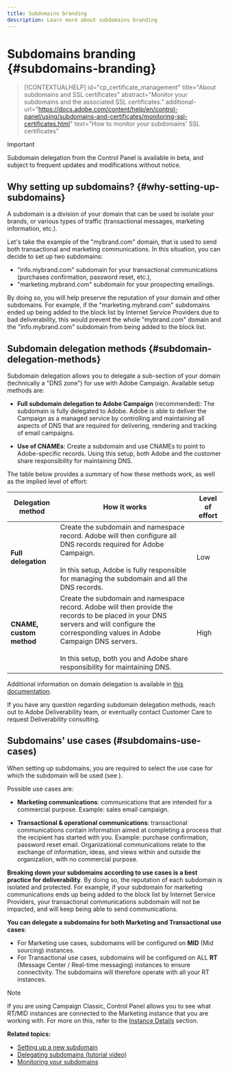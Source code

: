 ```yaml
---
title: Subdomains branding
description: Learn more about subdomains branding
---
```


# Subdomains branding {#subdomains-branding}

>[!CONTEXTUALHELP]
>id="cp_certificate_management"
>title="About subdomains and SSL certificates"
>abstract="Monitor your subdomains and the associated SSL certificates."
>additional-url="https://docs.adobe.com/content/help/en/control-panel/using/subdomains-and-certificates/monitoring-ssl-certificates.html" text="How to monitor your subdomains' SSL certificates"

>[!IMPORTANT]
>
>Subdomain delegation from the Control Panel is available in beta, and subject to frequent updates and modifications without notice.

## Why setting up subdomains? {#why-setting-up-subdomains}

A subdomain is a division of your domain that can be used to isolate your brands, or various types of traffic (transactional messages, marketing information, etc.).

Let's take the example of the "mybrand.com" domain, that is used to send both transactional and marketing communications. In this situation, you can decide to set up two subdomains:

* "info.mybrand.com" subdomain for your transactional communications (purchases confirmation, password reset, etc.),
* "marketing.mybrand.com" subdomain for your prospecting emailings.

By doing so, you will help preserve the reputation of your domain and other subdomains. For example, if the "marketing.mybrand.com" subdomains ended up being added to the block list by Internet Service Providers due to bad deliverability, this would prevent the whole "mybrand.com" domain and the "info.mybrand.com" subdomain from being added to the block list.

## Subdomain delegation methods {#subdomain-delegation-methods}

Subdomain delegation allows you to delegate a sub-section of your domain (technically a "DNS zone") for use with Adobe Campaign. Available setup methods are:

* **Full subdomain delegation to Adobe Campaign** (recommended): The subdomain is fully delegated to Adobe. Adobe is able to deliver the Campaign as a managed service by controlling and maintaining all aspects of DNS that are required for delivering, rendering and tracking of email campaigns.

* **Use of CNAMEs**: Create a subdomain and use CNAMEs to point to Adobe-specific records. Using this setup, both Adobe and the customer share responsibility for maintaining DNS.

The table below provides a summary of how these methods work, as well as the implied level of effort:

| Delegation method | How it works | Level of effort |
|---|---|---|
| **Full delegation** | Create the subdomain and namespace record. Adobe will then configure all DNS records required for Adobe Campaign.<br/><br/>In this setup, Adobe is fully responsible for managing the subdomain and all the DNS records. | Low |
| **CNAME, custom method** |  Create the subdomain and namespace record. Adobe will then provide the records to be placed in your DNS servers and will configure the corresponding values in Adobe Campaign DNS servers.<br/><br/>In this setup, both you and Adobe share responsibility for maintaining DNS. | High |

Additional information on domain delegation is available in [this documentation](https://helpx.adobe.com/campaign/kb/domain-name-delegation.html).

If you have any question regarding subdomain delegation methods, reach out to Adobe Deliverability team, or eventually contact Customer Care to request Deliverability consulting.

## Subdomains' use cases (#subdomains-use-cases)

When setting up subdomains, you are required to select the use case for which the subdomain will be used (see [](../../subdomains-certificates/using/setting-up-new-subdomain.md)).

Possible use cases are:

* **Marketing communications**: communications that are intended for a commercial purpose. Example: sales email campaign.

* **Transactional & operational communications**: transactional communications contain information aimed at completing a process that the recipient has started with you. Example: purchase confirmation, password reset email. Organizational communications relate to the exchange of information, ideas, and views within and outside the organization, with no commercial purpose.

**Breaking down your subdomains according to use cases is a best practice for deliverability**. By doing so, the reputation of each subdomain is isolated and protected. For example, if your subdomain for marketing communications ends up being added to the block list by Internet Service Providers, your transactional communications subdomain will not be impacted, and will keep being able to send communications.

**You can delegate a subdomains for both Marketing and Transactional use cases**:

* For Marketing use cases, subdomains will be configured on **MID** (Mid sourcing) instances.
* For Transactional use cases, subdomains will be configured on ALL **RT** (Message Center / Real-time messaging) instances to ensure connectivity. The subdomains will therefore operate with all your RT instances.

>[!NOTE]
>
>If you are using Campaign Classic, Control Panel allows you to see what RT/MID instances are connected to the Marketing instance that you are working with. For more on this, refer to the [Instance Details](../../instances-settings/using/instance-details.md) section.

**Related topics:**

* [Setting up a new subdomain](../../subdomains-certificates/using/setting-up-new-subdomain.md)
* [Delegating subdomains (tutorial video)](https://docs.adobe.com/content/help/en/campaign-learn/campaign-standard-tutorials/administrating/control-panel/subdomain-delegation.html)
* [Monitoring your subdomains](../../subdomains-certificates/using/monitoring-subdomains.md)
